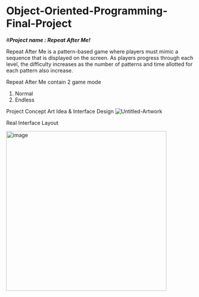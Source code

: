 # Object-Oriented-Programming-Final-Project
#*****Project name : Repeat After Me!*****

Repeat After Me is a pattern-based game where players must mimic a sequence that is displayed on the screen. As players progress through each level, the difficulty increases as the number of patterns and time allotted for each pattern also increase.

Repeat After Me contain 2 game mode

1. Normal
2. Endless



Project Concept Art Idea & Interface Design
![Untitled-Artwork](https://user-images.githubusercontent.com/106133601/214274238-37f55b62-e6cf-436f-ad9f-654242409823.jpg)


Real Interface Layout


<img width="430" alt="image" src="https://user-images.githubusercontent.com/106133601/214288079-d5c57916-def6-49ab-879a-9c642a576fe9.png">

